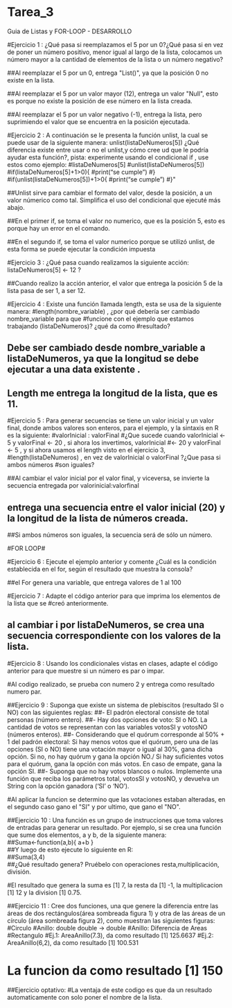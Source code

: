 # Tarea_3
Guia de Listas y FOR-LOOP - DESARROLLO

#Ejercicio 1 : ¿Qué pasa si reemplazamos el 5 por un 0?¿Qué pasa si en vez de poner un número positivo, menor igual al largo de la lista, colocamos un número mayor a la cantidad de elementos de la lista o un número negativo?

##Al reemplazar el 5 por un 0, entrega "List()", ya que la posición 0 no existe en la lista.

##Al reemplazar el 5 por un valor mayor (12), entrega un valor "Null", esto es porque no existe la posición de ese número en la lista creada.

##Al reemplazar el 5 por un valor negativo (-1), entrega la lista, pero suprimiendo el valor que se encuentra en la posición ejecutada.

#Ejercicio 2 : A continuación se le presenta la función unlist, la cual se puede usar de la siguiente manera: unlist(listaDeNumeros[5]) ¿Qué diferencia existe entre usar o no el unlist,y cómo cree ud que le podría ayudar esta función?, pista: experimente usando el condicional if , use estos como ejemplo:
#listaDeNumeros[5]
#unlist(listaDeNumeros[5])
#if(listaDeNumeros[5]+1>0){
#print(“se cumple”)
#}
#if(unlist(listaDeNumeros[5])+1>0{
#print(“se cumple”)
#}"

##Unlist sirve para cambiar el formato del valor, desde la posición, a un valor númerico como tal. Simplifica el uso del condicional que ejecuté más abajo.

##En el primer if, se toma el valor no numerico, que es la posición 5, esto es porque hay un error en el comando.

##En el segundo if, se toma el valor numerico porque se utilizó unlist, de esta forma se puede ejecutar la condición impuesta

#Ejercicio 3 : ¿Qué pasa cuando realizamos la siguiente acción: listaDeNumeros[5] <- 12 ?

##Cuando realizo la acción anterior, el valor que entrega la posición 5 de la lista pasa de ser 1, a ser 12.

#Ejercicio 4 : Existe una función llamada length, esta se usa de la siguiente manera:
#length(nombre_variable) , ¿por qué debería ser cambiado nombre_variable para que
#funcione con el ejemplo que estamos trabajando (listaDeNumeros)? ¿qué da como
#resultado?

## Debe ser cambiado desde nombre_variable a listaDeNumeros, ya que la longitud se debe ejecutar a una data existente .

## Length me entrega la longitud de la lista, que es 11.

#Ejercicio 5 : Para generar secuencias se tiene un valor inicial y un valor final, donde ambos valores son enteros, para el ejemplo, y la sintaxis en R es la siguiente:
#valorInicial : valorFinal
#¿Que sucede cuando valorInicial <- 5 y valorFinal <- 20 , si ahora los invertimos, valorInicial
#<- 20 y valorFinal <- 5 , y si ahora usamos el length visto en el ejercicio 3,
#length(listaDeNumeros) , en vez de valorInicial o valorFinal ?¿Que pasa si ambos números
#son iguales?

##Al cambiar el valor inicial por el valor final, y viceversa, se invierte la secuencia entregada por valorinicial:valorfinal
## entrega una secuencia entre el valor inicial (20) y la longitud de la lista de números creada.

##Si ambos números son iguales, la secuencia será de sólo un número.

#FOR LOOP#

#Ejercicio 6 : Ejecute el ejemplo anterior y comente ¿Cuál es la condición establecida en el for, según el resultado que muestra la consola?

##el For genera una variable, que entrega valores de 1 al 100

#Ejercicio 7 : Adapte el código anterior para que imprima los elementos de la lista que se
#creó anteriormente.

## al cambiar i por listaDeNumeros, se crea una secuencia correspondiente con los valores de la lista.

#Ejercicio 8 : Usando los condicionales vistas en clases, adapte el código anterior para que muestre si un número es par o impar.

#Al codigo realizado, se prueba con numero 2 y entrega como resultado numero par.

##Ejercicio 9 : Suponga que existe un sistema de plebiscitos (resultado SI o NO) con las siguientes reglas: 
##- El padrón electoral consiste de total personas (número entero). 
##- Hay dos opciones de voto: SI o NO. La cantidad de votos se representan con las variables votosSI y votosNO (números enteros). 
##- Considerando que el quórum corresponde al 50% + 1 del padrón electoral: Si hay menos votos que el quórum, pero una de las opciones (SI o NO) tiene una votación mayor o igual al 30%, gana dicha opción. Si no, no hay quórum y gana la opción NO./ Si hay suficientes votos para el quórum, gana la opción con más votos. En caso de empate, gana la opción SI. 
##- Suponga que no hay votos blancos o nulos. Implemente una función que reciba los parámetros total, votosSI y votosNO, y devuelva un String con la opción ganadora (‘SI’ o ‘NO’).


#Al aplicar la funcion se determino que las votaciones estaban alteradas, en el segundo caso gano el "SI" y por ultimo, que gano el "NO".

##Ejercicio 10 : Una función es un grupo de instrucciones que toma valores de entradas para generar un resultado. Por ejemplo, si se crea una función que sume dos elementos, a y b, de la siguiente manera:  
##Suma<-function(a,b){       a+b }  
##Y luego de esto ejecute lo siguiente en R:  
##Suma(3,4)  
##¿Qué resultado genera? Pruébelo con operaciones resta,multiplicación, división.

#El resultado que genera la suma es [1] 7, la resta da [1] -1, la multiplicacion [1] 12 y la division [1] 0.75.

##Ejercicio 11 : Cree dos funciones, una que genere la diferencia entre las áreas de dos rectángulos(área sombreada figura 1) y otra de las áreas de un círculo (área sombreada figura 2), como muestran las siguientes figuras:  
#Circulo
#Anillo: double double -> double
#Anillo: Diferencia de Areas
#Rectangulo
#Ej.1: AreaAnillo(7.3), da como resultado [1] 125.6637
#Ej.2: AreaAnillo(6,2), da como resultado [1] 100.531
# La funcion da como resultado [1] 150

##Ejercicio optativo:
#La ventaja de este codigo es que da un resultado automaticamente con solo poner el nombre de la lista.

